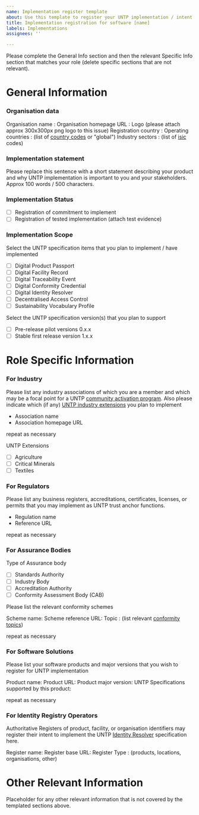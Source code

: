 ```yaml
---
name: Implementation register template
about: Use this template to register your UNTP implementation / intent
title: Implementation registration for software [name]
labels: Implementations
assignees: ''

---
```


Please complete the General Info section and then the relevant Specific Info section that matches your role (delete specific sections that are not relevant).

# General Information 

### Organisation data

Organisation name :
Organisation homepage URL :
Logo (please attach approx 300x300px png logo to this issue)
Registration country : 
Operating countries : (list of [country codes](https://vocabulary.uncefact.org/CountryId) or "global")
Industry sectors : (list of [isic](https://unstats.un.org/unsd/classifications/Econ/isic) codes)

### Implementation statement

Please replace this sentence with a short statement describing your product and why UNTP implementation is important to you and your stakeholders.  Approx 100 words / 500 characters.

### Implementation Status

- [ ] Registration of commitment to implement 
- [ ] Registration of tested implementation (attach test evidence)

### Implementation Scope

Select the UNTP specification items that you plan to implement / have implemented

- [ ] Digital Product Passport
- [ ] Digital Facility Record
- [ ] Digital Traceability Event
- [ ] Digital Conformity Credential
- [ ] Digital Identity Resolver
- [ ] Decentralised Access Control
- [ ] Sustainability Vocabulary Profile

Select the UNTP specification version(s) that you plan to support

- [ ] Pre-release pilot versions 0.x.x
- [ ] Stable first release version 1.x.x

# Role Specific Information 

### For Industry 

Please list any industry associations of which you are a member and which may be a focal point for a UNTP [community activation program](https://uncefact.github.io/spec-untp/docs/business-case/CommunityActivationProgram). Also please indicate which (if any) [UNTP industry extensions](https://uncefact.github.io/spec-untp/docs/extensions/) you plan to implement

- Association name
- Association homepage URL

repeat as necessary

UNTP Extensions

- [ ] Agriculture
- [ ] Critical Minerals
- [ ] Textiles

### For Regulators

Please list any business registers, accreditations, certificates, licenses, or permits that you may implement as UNTP trust anchor functions. 

- Regulation name 
- Reference URL

repeat as necessary

### For Assurance Bodies

Type of Assurance body

- [ ] Standards Authority
- [ ] Industry Body
- [ ] Accreditation Authority
- [ ] Conformity Assessment Body (CAB)

Please list the relevant conformity schemes

Scheme name: 
Scheme reference URL:
Topic : (list relevant [conformity topics](https://test.uncefact.org/vocabulary/untp/core/0/conformityTopicCode))

repeat as necessary

### For Software Solutions

Please list your software products and major versions that you wish to register for UNTP implementation

Product name: 
Product URL:
Product major version: 
UNTP Specifications supported by this product:

repeat as necessary

### For Identity Registry Operators

Authoritative Registers of product, facility, or organisation identifiers may register their intent to implement the UNTP [Identity Resolver](https://uncefact.github.io/spec-untp/docs/specification/IdentityResolver) specification here.  

Register name: 
Register base URL:
Register Type : (products, locations, organisations, other)

# Other Relevant Information

Placeholder for any other relevant information that is not covered by the templated sections above.
